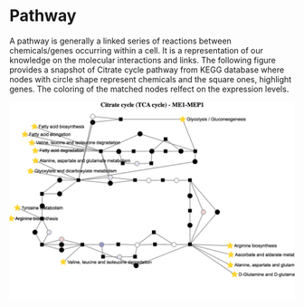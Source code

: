 # Pathway

A pathway is generally a linked series of reactions between chemicals/genes occurring within a cell. It is a representation of our knowledge on the molecular interactions and links. The following figure provides a snapshot of Citrate cycle pathway from KEGG database where nodes with circle shape represent chemicals and the square ones, highlight genes. The coloring of the matched nodes relfect on the expression levels.

![Image](pathway.png)
